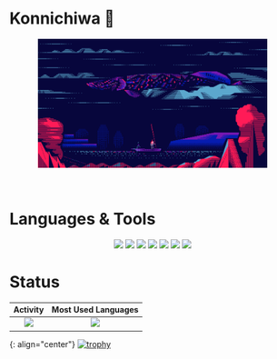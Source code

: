 # Konnichiwa 👋

<!-- pattern:Blueberry -->
<p align="center">
  <img width="80%" alt="GIF" src="assets/hermippe/空ピラルク.gif">
</p>
</br>

# Languages & Tools

<p align="center">
  <img src="https://img.shields.io/badge/-TypeScript-555?style=flat-square&logo=TypeScript"/>
  <img src="https://img.shields.io/badge/-JavaScript-555?style=flat-square&logo=JavaScript"/>
  <img src="https://img.shields.io/badge/-Angular-DD0031?style=flat-square&logo=Angular"/>
  <img src="https://img.shields.io/badge/-Vue.js-555?style=flat-square&logo=Vue.js"/>
  <img src="https://img.shields.io/badge/-Nuxt.js-555?style=flat-square&logo=Nuxt.js"/>
  <img src="https://img.shields.io/badge/-Visual Studio Code-007ACC?style=flat-square&logo=Visual Studio Code"/>
  <img src="https://img.shields.io/badge/-MacBook-555?style=flat-square&logo=Apple"/>
</p>

# Status

|                                                              Activity                                                               |                                     Most Used Languages                                      |
| :---------------------------------------------------------------------------------------------------------------------------------: | :------------------------------------------------------------------------------------------: |
| ![](https://github-readme-stats.vercel.app/api?username=mst-nsh&show_icons=true&theme=tokyonight&count_private=true&line_height=40) | ![](https://github-readme-stats.vercel.app/api/top-langs/?username=mst-nsh&theme=tokyonight) |

{: align="center"}
[![trophy](https://github-profile-trophy.vercel.app/?username=mst-nsh&theme=discord)](https://github.com/ryo-ma/github-profile-trophy)

<!-- pattern:Green -->
<!-- <img width="80%" alt="GIF" src="assets/hermippe/おばけソテツとラピュータ.gif">

</br>

# Languages & Tools

<p align="center">
  <img src="https://img.shields.io/badge/-TypeScript-555?style=flat-square&logo=typescript"/>
  <img src="https://img.shields.io/badge/-JavaScript-555?style=flat-square&logo=javascript"/>
  <img src="https://img.shields.io/badge/-Angular-DD0031?style=flat-square&logo=angular"/>
  <img src="https://img.shields.io/badge/-Vue.js-555?style=flat-square&logo=vue.js"/>
  <img src="https://img.shields.io/badge/-Visual Studio Code-007ACC?style=flat-square&logo=visual studio code"/>
  <img src="https://img.shields.io/badge/-MacBook-555?style=flat-square&logo=apple"/>
</p>

# Status

|                                                           Activity                                                            |                                  Most Used Languages                                   |
| :---------------------------------------------------------------------------------------------------------------------------: | :------------------------------------------------------------------------------------: |
| ![](https://github-readme-stats.vercel.app/api?username=mst-nsh&show_icons=true&theme=dark&count_private=true&line_height=40) | ![](https://github-readme-stats.vercel.app/api/top-langs/?username=mst-nsh&theme=dark) |

[![trophy](https://github-profile-trophy.vercel.app/?username=mst-nsh&theme=matrix)](https://github.com/ryo-ma/github-profile-trophy) -->
